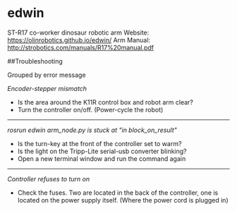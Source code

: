 # edwin
ST-R17 co-worker dinosaur robotic arm
Website: https://olinrobotics.github.io/edwin/
Arm Manual: http://strobotics.com/manuals/R17%20manual.pdf

##Troubleshooting

Grouped by error message

*Encoder-stepper mismatch*
* Is the area around the K11R control box and robot arm clear?
* Turn the controller on/off. (Power-cycle the robot)

---

*rosrun edwin arm_node.py is stuck at "in block_on_result"*
* Is the turn-key at the front of the controller set to warm?
* Is the light on the Tripp-Lite serial-usb converter blinking?
* Open a new terminal window and run the command again

---

*Controller refuses to turn on*
* Check the fuses. Two are located in the back of the controller, one is located on the power supply itself. (Where the power cord is plugged in)
